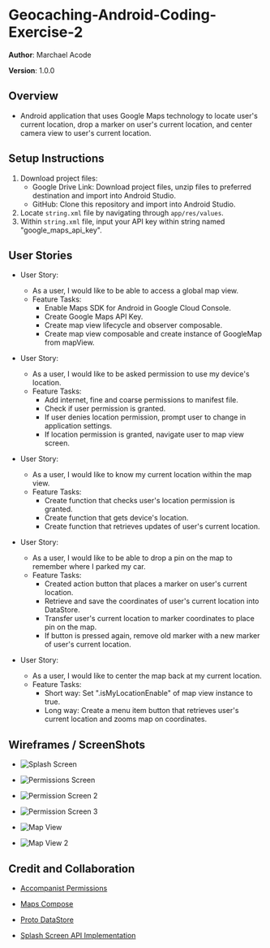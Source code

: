 # Geocaching-Android-Coding-Exercise-2

**Author**: Marchael Acode

**Version**: 1.0.0

## Overview

- Android application that uses Google Maps technology to locate user's current location, drop a marker on user's current location, and center camera view to user's current location.

## Setup Instructions

1. Download project files:
   - Google Drive Link: Download project files, unzip files to preferred destination and import into Android Studio.
   - GitHub: Clone this repository and import into Android Studio.
2. Locate `string.xml` file by navigating through `app/res/values`.
3. Within `string.xml` file, input your API key within string named "google_maps_api_key".

## User Stories

- User Story:
    - As a user, I would like to be able to access a global map view.
    - Feature Tasks:
        - Enable Maps SDK for Android in Google Cloud Console.
        - Create Google Maps API Key.
        - Create map view lifecycle and observer composable.
        - Create map view composable and create instance of GoogleMap from mapView.

- User Story:
    - As a user, I would like to be asked permission to use my device's location.
    - Feature Tasks:
        - Add internet, fine and coarse permissions to manifest file.
        - Check if user permission is granted.
        - If user denies location permission, prompt user to change in application settings.
        - If location permission is granted, navigate user to map view screen.

- User Story:
    - As a user, I would like to know my current location within the map view.
    - Feature Tasks:
        - Create function that checks user's location permission is granted.
        - Create function that gets device's location.
        - Create function that retrieves updates of user's current location.

- User Story:
    - As a user, I would like to be able to drop a pin on the map to remember where I parked my car.
    - Feature Tasks:
        - Created action button that places a marker on user's current location.
        - Retrieve and save the coordinates of user's current location into DataStore.
        - Transfer user's current location to marker coordinates to place pin on the map.
        - If button is pressed again, remove old marker with a new marker of user's current location.

- User Story:
    - As a user, I would like to center the map back at my current location.
    - Feature Tasks:
        - Short way: Set ".isMyLocationEnable" of map view instance to true.
        - Long way: Create a menu item button that retrieves user's current location and zooms map on coordinates.

## Wireframes / ScreenShots

- ![Splash Screen](img/geocaching_splash.png)

- ![Permissions Screen](img/geocaching_rationale.png)

- ![Permission Screen 2](img/geocaching_setting.png)

- ![Permission Screen 3](img/geocaching_settings.png)

- ![Map View](img/geocaching_map.png)

- ![Map View 2](img/geocaching_pin.png)

## Credit and Collaboration

- [Accompanist Permissions](https://google.github.io/accompanist/permissions/#permissionrequired-and-permissionsrequired-apis)

- [Maps Compose](https://github.com/googlemaps/android-maps-compose)

- [Proto DataStore](https://developer.android.com/topic/libraries/architecture/datastore)

- [Splash Screen API Implementation](https://developer.android.com/guide/topics/ui/splash-screen/migrate)